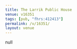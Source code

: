 ```yaml
---
title: The Larrik Public House
venue: v16351
tags: [pub, "fhrs:412413"]
permalink: /v/16351/
layout: venue
---
```

null